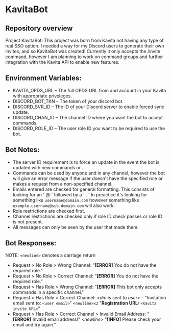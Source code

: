 # **KavitaBot**
## **Repository overview**

Project KavitaBot: This project was born from Kavita not having any type of real SSO option. I needed a way for my Discord users to generate their own invites, and so KavitaBot was created! Currently it only accepts the /invite command, however I am planning to work on command groups and further integration with the Kavita API to enable new features.

## **Environment Variables:**
- KAVITA_OPDS_URL – The full OPDS URL from and account in your Kavita with appropriate priveleges.
- DISCORD_BOT_TKN – The token of your discord bot.
- DISCORD_SVR_ID – The ID of your Discord server to enable forced sync update.
- DISCORD_CHAN_ID – The channel ID where you want the bot to accept commands.
- DISCORD_ROLE_ID – The user role ID you want to be required to use the bot.

## **Bot Notes:**
- The server ID requirement is to force an update in the event the bot is updated with new commands or .
- Commands can be used by anyone and in any channel, however the bot will give an error message if the user doesn't have the specified role or makes a request from a non-specified channel.
- Emails entered are checked for general formatting. This consists of looking for an ' @ ' followed by a ' . ' In preactice it's looking for something like `username@domain.com` however something like `example.username@sub.domain.com` will also work.
- Role restrictions are checked first.
- Channel restrictions are checked only if role ID check passes or role ID is not present.
- All messages can only be seen by the user that made them.

 ## **Bot Responses:**
 NOTE: `<newline>` denotes a carriage return
 - Request > No Role > Wrong Channel: "**[ERROR]** You do not have the required role."
 - Request > No Role > Correct Channel: "**[ERROR]** You do not have the required role."
 - Request > Has Role > Wrong Channel: "**[ERROR]** This bot only accepts commands in a specific channel."
 - Request > Has Role > Correct Channel: *\<dm is sent to user\>* - "Invitation email sent to: `<user email>`" `<newline>x2` "**Registration URL:** `<Kavita invite URL>`"
 - Request > Has Role > Correct Channel > Invalid Email Address: "**[ERROR]** Invalid email address!" *\<newline\>* "**[INFO]** Please check your email and try again."

